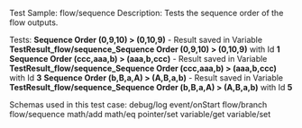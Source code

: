 Test Sample: flow/sequence
Description: Tests the sequence order of the flow outputs.

Tests:
	**Sequence Order (0,9,10) > (0,10,9)** - Result saved in Variable **TestResult_flow/sequence_Sequence Order (0,9,10) > (0,10,9)** with Id **1**
	**Sequence Order (ccc,aaa,b) > (aaa,b,ccc)** - Result saved in Variable **TestResult_flow/sequence_Sequence Order (ccc,aaa,b) > (aaa,b,ccc)** with Id **3**
	**Sequence Order (b,B,a,A) > (A,B,a,b)** - Result saved in Variable **TestResult_flow/sequence_Sequence Order (b,B,a,A) > (A,B,a,b)** with Id **5**

Schemas used in this test case:
	debug/log
	event/onStart
	flow/branch
	flow/sequence
	math/add
	math/eq
	pointer/set
	variable/get
	variable/set
